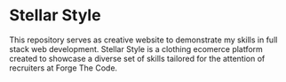 # Stellar Style
This repository serves as creative website to demonstrate my skills in full stack web development. Stellar Style is a clothing ecomerce platform created to showcase a diverse set of skills tailored for the attention of recruiters at Forge The Code.
